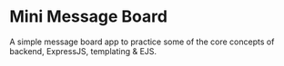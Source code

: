 # Mini Message Board

A simple message board app to practice some of the core concepts of backend, ExpressJS, templating & EJS.
